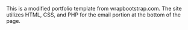 This is a modified portfolio template from wrapbootstrap.com.  The site utilizes HTML, CSS, and PHP for the email portion at the bottom of the page.